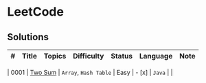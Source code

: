 # LeetCode


## Solutions


| # | Title | Topics | Difficulty | Status | Language | Note |
|---| ----- | ------ | ---------- | ------ | -------- | ---- |

| 0001 | [Two Sum](/solution/0000-0099/0001%20Lelei-two-sum/TwoSum_Lelei.md) | `Array`, `Hash Table` | Easy | - [x] | `Java` |   |